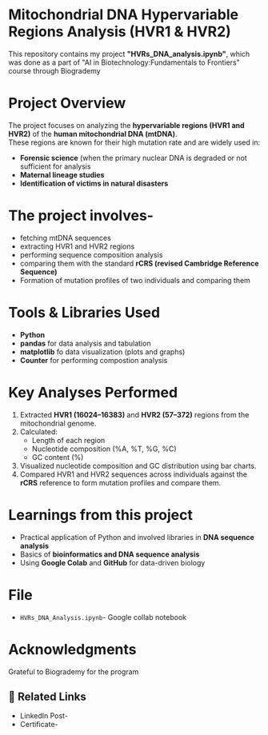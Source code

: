 # Mitochondrial DNA Hypervariable Regions Analysis (HVR1 & HVR2)
This repository contains my project **"HVRs_DNA_analysis.ipynb"**, which was done as a part of "AI in Biotechnology:Fundamentals to Frontiers" course through Biogrademy

# Project Overview
The project focuses on analyzing the **hypervariable regions (HVR1 and HVR2)** of the **human mitochondrial DNA (mtDNA)**.  
These regions are known for their high mutation rate and are widely used in:
- **Forensic science** (when the primary nuclear DNA is degraded or not sufficient for analysis
- **Maternal lineage studies**
- **Identification of victims in natural disasters**

# The project involves-
- fetching mtDNA sequences
- extracting HVR1 and HVR2 regions
- performing sequence composition analysis
- comparing them with the standard **rCRS (revised Cambridge Reference Sequence)**
- Formation of mutation profiles of two individuals and comparing them

# Tools & Libraries Used
- **Python**
- **pandas** for data analysis and tabulation  
- **matplotlib** fo data visualization (plots and graphs)
- **Counter** for performing compostion analysis

# Key Analyses Performed
1. Extracted **HVR1 (16024–16383)** and **HVR2 (57–372)** regions from the mitochondrial genome.  
2. Calculated:
   - Length of each region  
   - Nucleotide composition (%A, %T, %G, %C)  
   - GC content (%)  
3. Visualized nucleotide composition and GC distribution using bar charts. 
4. Compared HVR1 and HVR2 sequences across individuals against the **rCRS** reference to form mutation profiles and compare them.

# Learnings from this project
- Practical application of Python and involved libraries in **DNA sequence analysis**
- Basics of **bioinformatics and DNA sequence analysis**
- Using **Google Colab** and **GitHub** for data-driven biology

# File
- `HVRs_DNA_Analysis.ipynb`- Google collab notebook

# Acknowledgments
Grateful to Biogrademy for the program 

## 🔗 Related Links
- LinkedIn Post-
- Certificate-

